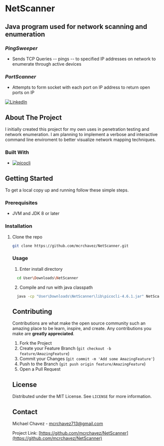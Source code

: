 # NetScanner
## Java program used for network scanning and enumeration  




### *PingSweeper* 
- Sends TCP Queries -- pings -- to specified IP addresses on network to enumerate through active devices

### *PortScanner* 
- Attempts to form socket with each port on IP address to return open ports on IP 




<!-- PROJECT SHIELDS -->
<!--
*** I'm using markdown "reference style" links for readability.
*** Reference links are enclosed in brackets [ ] instead of parentheses ( ).
*** See the bottom of this document for the declaration of the reference variables
*** for contributors-url, forks-url, etc. This is an optional, concise syntax you may use.
*** https://www.markdownguide.org/basic-syntax/#reference-style-links
-->

[![LinkedIn][linkedin-shield]][linkedin-url]










<!-- ABOUT THE PROJECT -->
## About The Project

I initially created this project for my own uses in penetration testing and network enumeration. I am planning to implement a verbose and interactive command line enviroment to better visualize network mapping techniques.

<!--[![Product Name Screen Shot][product-screenshot]](https://example.com)-->



### Built With

* [![picocli](https://img.shields.io/badge/picocli-4.6.1-green.svg)](https://github.com/remkop/picocli)


<!-- GETTING STARTED -->
## Getting Started

To get a local copy up and running follow these simple steps.

### Prerequisites

* JVM and JDK 8 or later


### Installation

1. Clone the repo
   ```sh
   git clone https://github.com/mcrchavez/NetScanner.git
   ```
   <!--
2. Install NPM packages
   ```sh
   npm install
   ```
   -->



<!-- USAGE EXAMPLES -->
### Usage
1. Enter install directory
 ```sh
   cd User\Downloads\NetScanner
   ```
2. Compile and run with java classpath
 ```sh
   java -cp "User\Downloads\NetScanner\lib\picocli-4.6.1.jar" NetScanner.java --help
   ```








<!-- CONTRIBUTING -->
## Contributing

Contributions are what make the open source community such an amazing place to be learn, inspire, and create. Any contributions you make are **greatly appreciated**.

1. Fork the Project
2. Create your Feature Branch (`git checkout -b feature/AmazingFeature`)
3. Commit your Changes (`git commit -m 'Add some AmazingFeature'`)
4. Push to the Branch (`git push origin feature/AmazingFeature`)
5. Open a Pull Request



<!-- LICENSE -->
## License

Distributed under the MIT License. See `LICENSE` for more information.



<!-- CONTACT -->
## Contact

Michael Chavez - mcrchavez713@gmail.com

Project Link: [https://github.com/mcrchavez/NetScanner](https://github.com/mcrchavez/NetScanner)







<!-- MARKDOWN LINKS & IMAGES -->
<!-- https://www.markdownguide.org/basic-syntax/#reference-style-links -->
[contributors-shield]: https://img.shields.io/github/contributors/mcrchavez/repo.svg?style=for-the-badge
[contributors-url]: https://github.com/mcrchavez/repo/graphs/contributors
[forks-shield]: https://img.shields.io/github/forks/mcrchavez/repo.svg?style=for-the-badge
[forks-url]: https://github.com/mcrchavez/repo/network/members
[stars-shield]: https://img.shields.io/github/stars/mcrchavez/repo.svg?style=for-the-badge
[stars-url]: https://github.com/mcrchavez/repo/stargazers
[issues-shield]: https://img.shields.io/github/issues/mcrchavez/repo.svg?style=for-the-badge
[issues-url]: https://github.com/mcrchavez/repo/issues
[license-shield]: https://img.shields.io/github/license/mcrchavez/repo.svg?style=for-the-badge
[license-url]: https://github.com/mcrchavez/repo/blob/master/LICENSE.txt
[linkedin-shield]: https://img.shields.io/badge/-LinkedIn-black.svg?style=for-the-badge&logo=linkedin&colorB=555
[linkedin-url]: https://linkedin.com/in/michael-chavez-804687206

